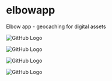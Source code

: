 # elbowapp

Elbow app - geocaching for digital assets

![GitHub Logo](/elbow1.gif)

![GitHub Logo](/elbow2.gif)

![GitHub Logo](/elbow3.gif)

![GitHub Logo](/elbow4.gif)
